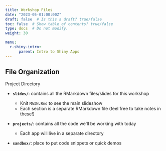 ```yaml
---
title: Workshop Files
date: "2023-05-01:00:00Z"
draft: false  # Is this a draft? true/false
toc: false  # Show table of contents? true/false
type: docs  # Do not modify.
weight: 30

menu:
  r-shiny-intro:
      parent: Intro to Shiny Apps
---
```


## File Organization

Project Directory

  - **`slides/`**: contains all the RMarkdown files/slides for this workshop
    - Knit `MAIN.Rmd` to see the main slideshow
    - Each section is a separate RMarkdown file (feel free to take notes in these!)

  - **`projects/`**: contains all the code we'll be working with today
    - Each app will live in a separate directory

  - **`sandbox/`**: place to put code snippets or quick demos